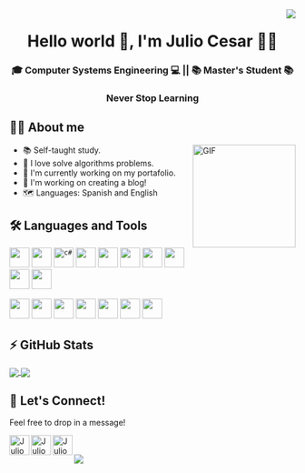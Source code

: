 <link href="style.css" rel="stylesheet">

<!--
  Visitors
-->
<img align="right" src="https://visitor-badge.glitch.me/badge?page_id=julio-fernandez" />

<!--
  My presentation
-->
<h1 align="center"> Hello world 👋, I'm Julio Cesar 👨‍💻</h1>
<h3 align="center"> 🎓 Computer Systems Engineering 💻 || 📚  Master's Student 📚 </h3>
<h3 align="center">Never Stop Learning</h3>

## 🙋‍♀️ About me

<img align="right" alt="GIF" height="181" src="https://salokyakumar.me/assets/images/programing.gif" />

* 📚 Self-taught study.
* 💚 I love solve algorithms problems.
* 📌 I'm currently working on my portafolio. 
* 🙌 I'm working on creating a blog!
* 🗺️ Languages: Spanish and English

<!--
   Languages and Tools
-->
## 🛠️ Languages and Tools

<code><img height="35" src="https://cdn.icon-icons.com/icons2/2108/PNG/512/javascript_icon_130900.png"></code>
<code><img height="35" src="https://cdn.icon-icons.com/icons2/2107/PNG/512/file_type_php_icon_130266.png"></code>
<code><img height="35" src="https://www.freeiconspng.com/uploads/c-logo-icon-18.png" alt="c#" /></code>
<code><img height="35" src="https://cdn.icon-icons.com/icons2/2107/PNG/512/file_type_html_icon_130541.png"></code>
<code><img height="35" src="https://cdn.icon-icons.com/icons2/2107/PNG/512/file_type_css_icon_130661.png"></code>
<code><img height="35" src="https://cdn.icon-icons.com/icons2/2107/PNG/512/file_type_sass_icon_130182.png"></code>
<code><img height="35" src="https://cdn.icon-icons.com/icons2/273/PNG/256/icon_sql_256_30046.png"></code>
<code><img height="35" src="https://cdn.icon-icons.com/icons2/3053/PNG/512/mysql_workbench_macos_bigsur_icon_189924.png"></code>
<code><img height="35" src="https://cdn.icon-icons.com/icons2/2107/PNG/512/file_type_azure_icon_130731.png"></code>
<code><img height="35" src="https://cdn.icon-icons.com/icons2/2415/PNG/512/java_original_logo_icon_146458.png"></code>

<code><img height="35" src="https://cdn.icon-icons.com/icons2/2415/PNG/512/nodejs_plain_logo_icon_146409.png"></code>
<code><img height="35" src="https://cdn.icon-icons.com/icons2/112/PNG/512/visual_studio_18908.png"></code>
<code><img height="35" src="https://cdn.icon-icons.com/icons2/3053/PNG/512/microsoft_visual_studio_code_alt_macos_bigsur_icon_189954.png"></code>
<code><img height="35" src="https://upload.wikimedia.org/wikipedia/commons/thumb/9/98/Apache_NetBeans_Logo.svg/888px-Apache_NetBeans_Logo.svg.png"></code>
<code><img height="35" src="https://cdn.icon-icons.com/icons2/2108/PNG/512/flutter_icon_130936.png"></code>
<code><img height="35" src="https://cdn.icon-icons.com/icons2/1159/PNG/256/linux_81610.png"></code>
<code><img height="35" src="https://cdn.icon-icons.com/icons2/2107/PNG/512/file_type_git_icon_130581.png"></code>


<!--
  Github stats
-->
## ⚡ GitHub Stats
<a href="https://github.com/anuraghazra/github-readme-stats">
  <img align="center" src="https://github-readme-stats.vercel.app/api?username=julio-fernandez&show_icons=true&theme=midnight-purple&count_private=true" />
</a>
<a href="https://github.com/anuraghazra/github-readme-stats">
  <img align="center" src="https://github-readme-stats.vercel.app/api/top-langs/?username=julio-fernandez&layout=compact&langs_count=10&theme=midnight-purple" />
</a> 


<!--
  My social media.
-->
## 🤙 Let's Connect!
Feel free to drop in a message!

<a href="https://www.linkedin.com/in/julio-fernandez-dev/">
  <img height="35" align="left" alt="Julio Cesar's LinkedIn" src="https://cdn.icon-icons.com/icons2/99/PNG/512/linkedin_socialnetwork_17441.png">
</a>
<a href="https://twitter.com/JulioCesarFDEZ">
  <img height="35" align="left" alt="Julio Cesar's Twitter" src="https://cdn.icon-icons.com/icons2/122/PNG/512/twitter_socialnetwork_20007.png">
</a>
<a href="mailto:cesarfdez_-_@hotmail.com">
   <img height="35" align="left" alt="Julio Cesar's Twitter" src="https://cdn.icon-icons.com/icons2/2397/PNG/512/microsoft_office_outlook_logo_icon_145721.png">
</a>


<!--
  Made with love in Mexico
-->
<br>
<br>
<img align="center" src="https://madewithlove.vercel.app/mx?heart=true&colorA=%23000000&colorB=%239238dc" />
